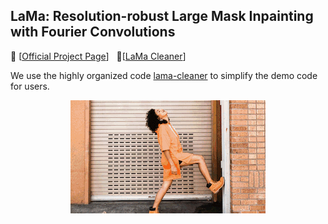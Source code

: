 ## LaMa: Resolution-robust Large Mask Inpainting with Fourier Convolutions

:grapes: [[Official Project Page](https://github.com/advimman/lama)] &nbsp; :apple:[[LaMa Cleaner](https://github.com/Sanster/lama-cleaner)]

We use the highly organized code [lama-cleaner](https://github.com/Sanster/lama-cleaner) to simplify the demo code for users.

<div align="center">

![](https://raw.githubusercontent.com/senya-ashukha/senya-ashukha.github.io/master/projects/lama_21/ezgif-4-0db51df695a8.gif)

</div>




